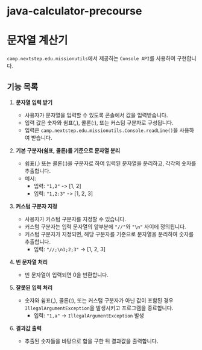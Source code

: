 # java-calculator-precourse

# 문자열 계산기

 `camp.nextstep.edu.missionutils`에서 제공하는 `Console API`를 사용하여 구현합니다.

## 기능 목록

1. **문자열 입력 받기**
    - 사용자가 문자열을 입력할 수 있도록 콘솔에서 값을 입력받습니다.
    - 입력 값은 숫자와 쉼표(,), 콜론(:), 또는 커스텀 구분자로 구성됩니다.
    - 입력은 `camp.nextstep.edu.missionutils.Console.readLine()`을 사용하여 받습니다.

2. **기본 구분자(쉼표, 콜론)를 기준으로 문자열 분리**
    - 쉼표(,) 또는 콜론(:)을 구분자로 하여 입력된 문자열을 분리하고, 각각의 숫자를 추출합니다.
    - 예시: 
      - 입력: `"1,2"` -> [1, 2]
      - 입력: `"1,2:3"` -> [1, 2, 3]

3. **커스텀 구분자 지정**
    - 사용자가 커스텀 구분자를 지정할 수 있습니다.
    - 커스텀 구분자는 입력 문자열의 앞부분에 `"//"`와 `"\n"` 사이에 정의됩니다.
    - 커스텀 구분자가 지정되면, 해당 구분자를 기준으로 문자열을 분리하여 숫자를 추출합니다.
      - 입력: `"//;\n1;2;3"` -> [1, 2, 3]
    
4. **빈 문자열 처리**
    - 빈 문자열이 입력되면 0을 반환합니다.

5. **잘못된 입력 처리**
    - 숫자와 쉼표(,), 콜론(:), 또는 커스텀 구분자가 아닌 값이 포함된 경우 `IllegalArgumentException`을 발생시키고 프로그램을 종료합니다.
      - 입력: `"1,a"` -> `IllegalArgumentException` 발생

6. **결과값 출력**
    - 추출된 숫자들을 바탕으로 합을 구한 뒤 결과값을 출력합니다.
